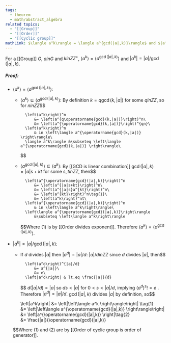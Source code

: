 ```yaml
---
tags:
  - theorem
  - math/abstract_algebra
related topics:
  - "[[Group]]"
  - "[[Order]]"
  - "[[Cyclic group]]"
mathLink: $\langle a^k\rangle = \langle a^{gcd(|a|,k)}\rangle$ and $|a^k| = |a|/gcd(|a|,k)$
---
```

For a [[Group]] $G$, $a in G$ and $k in ZZ^+$, $\langle a^k\rangle = \langle a^{\operatorname{gcd}(|a|,k)}\rangle$ and $|a^k| = |a|/\operatorname{gcd}(|a|,k)$.
##### Proof:
- $\langle a^k\rangle = \langle a^{\operatorname{gcd}(|a|,k)}\rangle$:
	- $\langle a^k\rangle \subseteq \langle a^{\operatorname{gcd}(|a|,k)}\rangle$:
		By definition $k=q\operatorname{gcd}(k,|a|)$ for some $q in ZZ$, so for $n in ZZ$$$
		
			\left(a^k\right)^n 
				&= \left(a^{q\operatorname{gcd}(k,|a|)}\right)^n\
				&= \left(a^{\operatorname{gcd}(k,|a|)}\right)^{qn}\
			\left(a^k\right)^n 
				& in \left\langle a^{\operatorname{gcd}(k,|a|)} \right\rangle\
			\langle a^k\rangle &\subseteq \left\langle a^{\operatorname{gcd}(k,|a|)} \right\rangle\
		$$
	- $\langle a^{\operatorname{gcd}(|a|,k)}\rangle \subseteq \langle a^k\rangle$:
		By [[GCD is linear combination]] $\operatorname{gcd}(|a|,k) = |a|s + kt$ for some $s,t in ZZ$, then$$ 
		
			\left(a^{\operatorname{gcd}(|a|,k)}\right)^n
				&= \left(a^{|a|s+kt}\right)^n\
				&= \left(a^{|a|s}a^{kt}\right)^n\
				&= \left(a^{kt}\right)^n\tag{1}\
				&= \left(a^k\right)^nt\
			\left(a^{\operatorname{gcd}(|a|,k)}\right)^n
				& in \left\langle a^k\right\rangle\
			\left\langle a^{\operatorname{gcd}(|a|,k)}\right\rangle 
				&\subseteq \left\langle a^k\right\rangle
		$$Where $(1)$ is by [[Order divides exponent]].
	Therefore $\left\langle a^k\right\rangle = \left\langle a^{\operatorname{gcd}(|a|,k)}\right\rangle$.
- $|a^k| = |a|/\operatorname{gcd}(|a|,k)$:
	- If $d$ divides $|a|$ then $\left | a^d \right | = |a|/d$: 
		$|a|/d in ZZ$ since $d$ divides $|a|$, then$$
		
			\left(a^d\right)^{|a|/d} 
				&= a^{|a|}\
				&= e\
			\left|a^d\right| & lt.eq \frac{|a|}{d}
		$$
		$d(|a|/d) = |a|$ so $ds<|a|$ for $0<s<|a|/d$, implying $\left(a^d\right)^s != e$ . Therefore $\left | a^d \right | = |a|/d$.
	$\operatorname{gcd}(|a|,k)$ divides $|a|$ by definition, so$$
	
		\left|a^k\right| 
			&= \left|\left\langle
				a^k
			\right\rangle\right|
			\tag{1}\
			&= \left|\left\langle
				a^{\operatorname{gcd}(|a|,k)}
			\right\rangle\right|\
			&= \left|a^{\operatorname{gcd}(|a|,k)}
			\right|\tag{2}\
			&= \frac{|a|}{\operatorname{gcd}(|a|,k)}
	
	$$Where $(1)$ and $(2)$ are by [[Order of cyclic group is order of generator]].